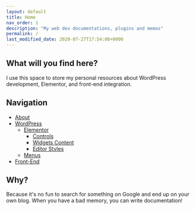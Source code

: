 ```yaml
---
layout: default
title: Home
nav_order: 1
description: "My web dev documentations, plugins and memos"
permalink: /
last_modified_date: 2020-07-27T17:54:08+0000
---
```


## What will you find here? 

I use this space to store my personal resources about WordPress development, Elementor, and front-end integration.

## Navigation

- [About](/about)
- [WordPress](/docs/wordpress)
	- [Elementor](/docs/wordpress/elementor)
		- [Controls](/docs/wordpress/elementor/controls)
		- [Widgets Content](/docs/wordpress/elementor/widgets-content)
		- [Editor Styles](/docs/wordpress/elementor/editor-styles)
	- [Menus](/docs/wordpress/menus)
- [Front-End]('/docs/front-end')


## Why?

Because it's no fun to search for something on Google and end up on your own blog. When you have a bad memory, you can write documentation!

